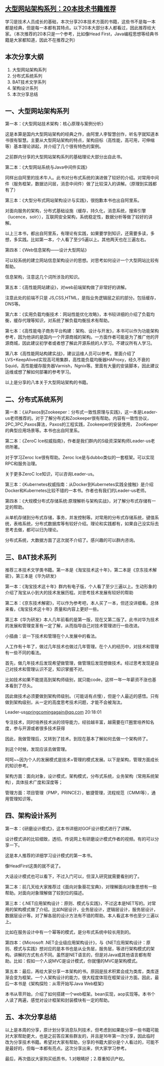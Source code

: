 ## [大型网站架构系列：20本技术书籍推荐][0]

学习是技术人员成长的基础，本次分享20本技术方面的书籍，这些书不是每一本都是经典，但是每一本都有其特点。以下20本大部分本人都看过，因此推荐给大家。（本次推荐的20本只是一个参考，比如像Head First，Java编程思想等经典书籍是大家都知道，因此不在推荐之列）

## 本次分享大纲

1. 大型网站架构系列
1. 分布式系统系列
1. BAT技术文学系列
1. 架构设计系列
1. 本次分享总结

## 一、大型网站架构系列

第一本：《大型网站技术架构：核心原理与案例分析》

这是本算是国内大型网站架构的经典之作，由阿里人李智慧创作，听名字就知道本书很有智慧。主要从大型网站架构的特点，架构目标（高性能，高可用，可伸缩等）基本理论讲起，并介绍了几个很有特色的案例。

之前群内分享的大型网站架构系列的基础理论大部分出自此书。 

第二本：《大型网站系统与Java中间件实践》

同样出自阿里的技术牛人。此书对分布式系统的演进做了较好的介绍。对常用中间件（服务框架，数据访问层，消息中间件）做了比较深入的讲解。（原理到实践都有了） 

第三本：《大型分布式网站架构设计与实践》，很抱歉本书也出自阿里系。

对面向服务的架构，分布式基础设施（缓存，持久化，消息系统，搜索引擎（lucence，solr）），互联网安全架构，系统稳定性，数据分析等做了较好的讲解。

以上三本书，都出自阿里系，有理论有实践，如果要学到知识，还需要多读，多想，多实践。比如第一本，个人看了至少5遍以上。其他两天也在三遍左右。

第四本：《Web信息架构——设计大型网站》

可以较系统的建立网站信息架构设计的思想。对思考如何设计一个大型网站比较有帮助。

信息架构，注意这几个词所涉及的知识。

第五本：《高性能网站建设》，对web前端架构做了非常好的讲解。

注意此处的前端不只是 JS,CSS,HTML，是指业务逻辑层之前的部分。包括缓存，DNS等。

第六本：《实用负载均衡技术：网站性能优化攻略》，本书较详细的介绍了负载均衡，缓存代理等知识，对系统了解负载均衡技术有帮助。

第七本：《高性能电子商务平台构建：架构、设计与开发》，本书可以作为功能架构参考，因为他讲的是国内一个开源商城的架构。一方面作者可能是为了推广他的开源商城，因此建议初学者或者想了解此开源系统的人学习。不建议所有人学习。

第八本《高性能网站构建实战》，建议运维人员可以参考。里面介绍了LVS+KeepAlived实现高可用集群，高性能负载均衡器HAProxy，经久不衰的Squid，高性能缓存服务器Varnish，Ngnix等。里面有大量的安装脚本，因此建议运维或想了解如何部署的参考学习。

以上是分享的八本关于大型网站架构的书籍。

## 二、分布式系统系列

第一本：《从Paxos到Zookeeper：分布式一致性原理与实践》，这一本是Leader-us老师推荐的。对于了解分布式和Zookeeper很有帮助。内容有一致性协议，2PC,3PC,Paxos算法，Paxos的工程实践，Zookeeper的安装使用， ZooKeeper的典型应用场景等。本书也出自阿里系。

第二本：《ZeroC Ice权威指南》，作者是我们群内的S级资深架构师Leader-us老师所著。

对于学习Zeroc Ice很有帮助。Zeroc Ice是与dubbo类似的一套框架。可以实现RPC和服务治理。

关于更多ZeroC Ice知识，可以咨询Leader-us。

第三本：《Kubernetes权威指南：从Docker到Kubernetes实践全接触》是介绍Docker和Kubernetes比较不错的一本书。作者也有我们的Leader-us老师。

第四本：《大规模分布式存储系统:原理解析与架构实战》，对了解分布式存储有一定的帮助。

从单机存储到分布式存储，事务，并发控制等。对常用的分布式存储系统，键值系统，表格系统，分布式数据库等有较好介绍。理论和实践都有，如果自己没实际去思考去做，都可以归为理论。

分布式系统，大数据方面了这次就不介绍了。感兴趣的可以群内咨询。

## 三、BAT技术系列

推荐三本技术文学类书籍。第一本是《淘宝技术这十年》，第二本是《京东技术解密》，第三本是《华为研发》

第一本：《淘宝技术这十年》群内有电子版，个人看了至少三遍以上。生动形象的介绍了淘宝从小到大的技术发展历程。对思考技术发展有较好的帮助

第二本：《京东技术解密》，可以作为参考吧，本人买了一本，但还没详细看。总体来看，《淘宝技术这十年》质量和内容上更好一些。

第三本《华为研发》本人几年前看的是第一版，现在又第二版了。此书对华为技术的发展和管理变革有一定了解，从而指导自己对技术管理进行一些改进。

小插曲：谈一下技术和管理在个人发展中的看法。

人工作有十年了，做过几年技术也做过几年管理。在个人的经历中，对技术和管理有一些不同的看法。

首先，做几年技术后发现希望做管理，做管理后发现想做技术。经过思考发现是自己对技术和管理认识不足，知识掌握不对。

比如技术如果不能提高到架构师级别，就只能code，这样一年一年薪资不涨也基本看到了尽头。

因此做技术必须要做到架构师级别。（可能话有点慢），但是个人最近的感悟。只有做到架构级别，从一定的高度思考技术问题，才能不会被淘汰。

Leader-us<springcomingagain@qq.com> 20:18:01

专注技术，同时培养技术派的领导能力，经验越丰富，越需要在IT圈里培养知名度，参与开源或者很多技术获得

因此，我做管理后，又转到了技术。到现在基本了解如何去做一个架构师了。

到这个时候，发现应该去做管理。

呵呵~~因为个人的发展模式是技术+管理的模式发展。以下是架构，管理方面成长的知识参考。

架构方面：面向对象，设计模式，架构模式，分布式系统，业务架构（常用系统架构），具体技术广度和深度等；

管理方面：项目管理（PMP，PRINCE2），敏捷管理，流程规范（CMMI等），通用管理知识等。

## 四、架构设计系列

第一本：《研磨设计模式》，这本书详细对GOF设计模式进行了讲解。

设计模式讲的比较细致，透彻。传说网上有研磨设计模式作者的视频。有的可以分享一下。

这是本人推荐的详细学习设计模式的第一本书。

像HeadFirst这类的就不说了。

大话设计模式也可以看下，不过入门可以，但深入研究就需要看别的了。

第二本：前几天给大家推荐过《面向对象葵花宝典》，对理解面向对象思想有一些帮助。对面向对象理解做了较到位的描述。

第三本：《.NET应用架构设计：原则、模式与实践》，不过这本是NET写的。对常用的架构模式做了介绍。比如N层设计，业务层设计，逻辑层设计，服务层设计，数据层设计等。对了解各层的设计方法有不错的帮助。本人看这本书也至少三遍以上。

比如在服务设计中有一个幂等的模式，是分布式系统中较长用到的。

第四本：《Microsoft .NET企业级应用架构设计》，与《NET应用架构设计：原则、模式与实践》想对应的是本书也是从业务层，服务层，等进行架构模式的架构。讲解的方式有点不同。虽然是NET语言的，但是对Java或其他语言都有帮助。比如：假如一个人说MVC是设计模式，你就懂的MVC是架构模式。

第五本：最后，再给大家分享一本架构的书。原因是技术积累会成为类库，类库逐渐会变为框架。一个人架构设计的能力，很大程度体现在框架设计方面。因此，最后一本书是《架构探险：从零开始写Java Web框架》

本书从零开始，介绍了如何搭建一个web框架。bean实现，aop实现等。本书个人读了两遍，感觉对设计框架和封装模块有一定的帮助。

## 五、本次分享总结

以上是本周的分享，原计划分享消息队列技术，但考虑到如果能分享一些书籍可能对大家帮助更大，也是之前答应某些群友的，并且是16年第一次分享，因此临时改为分享技术书籍。希望对大家有帮助，分享的书籍大部分是个人看过的，可能不是最好的，但每一本都有亮点。这次分享出来，供大家学习参考。

最后，再次倡议大家购买纸质书，1.对眼睛好；2.尊重知识产权。

[0]: http://www.cnblogs.com/itfly8/p/5128025.html